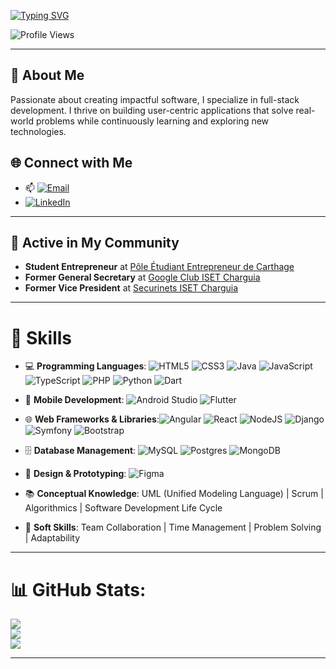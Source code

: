 <a href="https://git.io/typing-svg"><img src="https://readme-typing-svg.demolab.com?font=Fira+Code&size=30&duration=2000&pause=1000&color=FFFFFF &center=true&vCenter=true&random=false&width=600&lines=Hi%F0%9F%91%8B%2C+I'm+ZAHAR+Cyrine;Future+Software+Engineer" alt="Typing SVG" /></a>
<p align="left">
    <img src="https://komarev.com/ghpvc/?username=codewizard-404&label=Profile%20views&color=0e75b6&style=for-the-badge" alt="Profile Views" />
</p>

---

## 🌟 About Me
Passionate about creating impactful software, I specialize in full-stack development. I thrive on building user-centric applications that solve real-world problems while continuously learning and exploring new technologies.

## 🌐 Connect with Me
- 📫 [![Email](https://img.shields.io/badge/Email-%23D14836.svg?logo=gmail&logoColor=white)](mailto:cyrine.zahaar@gmail.com)  
- [![LinkedIn](https://img.shields.io/badge/LinkedIn-%230077B5.svg?logo=linkedin&logoColor=white)](https://www.linkedin.com/in/cyrine-zahar-286314249/)

---

## 🌱 Active in My Community

- **Student Entrepreneur** at [Pôle Étudiant Entrepreneur de Carthage](https://ucar.rnu.tn/peec/)
- **Former General Secretary** at [Google Club ISET Charguia](https://www.facebook.com/isetch.google.club/)
- **Former Vice President** at [Securinets ISET Charguia](https://www.linkedin.com/company/securinets-iset-charguia/posts/?feedView=all)

---

# 🔧 Skills

- 💻 **Programming Languages**: ![HTML5](https://img.shields.io/badge/html5-%23E34F26.svg?style=for-the-badge&logo=html5&logoColor=white) ![CSS3](https://img.shields.io/badge/css3-%231572B6.svg?style=for-the-badge&logo=css3&logoColor=white) ![Java](https://img.shields.io/badge/java-%23ED8B00.svg?style=for-the-badge&logo=openjdk&logoColor=white) ![JavaScript](https://img.shields.io/badge/javascript-%23323330.svg?style=for-the-badge&logo=javascript&logoColor=%23F7DF1E) ![TypeScript](https://img.shields.io/badge/typescript-%23007ACC.svg?style=for-the-badge&logo=typescript&logoColor=white) ![PHP](https://img.shields.io/badge/php-%23777BB4.svg?style=for-the-badge&logo=php&logoColor=white) ![Python](https://img.shields.io/badge/python-3670A0?style=for-the-badge&logo=python&logoColor=ffdd54) ![Dart](https://img.shields.io/badge/dart-%230175C2.svg?style=for-the-badge&logo=dart&logoColor=white)

- 📱 **Mobile Development**: ![Android Studio](https://img.shields.io/badge/android%20studio-346ac1?style=for-the-badge&logo=android%20studio&logoColor=white) ![Flutter](https://img.shields.io/badge/Flutter-%2302569B.svg?style=for-the-badge&logo=Flutter&logoColor=white)

- 🌐 **Web Frameworks & Libraries**:![Angular](https://img.shields.io/badge/angular-%23DD0031.svg?style=for-the-badge&logo=angular&logoColor=white) ![React](https://img.shields.io/badge/react-%2320232a.svg?style=for-the-badge&logo=react&logoColor=%2361DAFB) ![NodeJS](https://img.shields.io/badge/node.js-6DA55F?style=for-the-badge&logo=node.js&logoColor=white) ![Django](https://img.shields.io/badge/django-%23092E20.svg?style=for-the-badge&logo=django&logoColor=white) ![Symfony](https://img.shields.io/badge/symfony-%23000000.svg?style=for-the-badge&logo=symfony&logoColor=white) ![Bootstrap](https://img.shields.io/badge/bootstrap-%238511FA.svg?style=for-the-badge&logo=bootstrap&logoColor=white)

- 🗄️ **Database Management**: ![MySQL](https://img.shields.io/badge/mysql-4479A1.svg?style=for-the-badge&logo=mysql&logoColor=white)  ![Postgres](https://img.shields.io/badge/postgres-%23316192.svg?style=for-the-badge&logo=postgresql&logoColor=white)  ![MongoDB](https://img.shields.io/badge/MongoDB-%234ea94b.svg?style=for-the-badge&logo=mongodb&logoColor=white)

- 🎨 **Design & Prototyping**:  ![Figma](https://img.shields.io/badge/figma-%23F24E1E.svg?style=for-the-badge&logo=figma&logoColor=white)

- 📚 **Conceptual Knowledge**: UML (Unified Modeling Language) | Scrum | Algorithmics | Software Development Life Cycle
  
- 💼 **Soft Skills**: Team Collaboration | Time Management | Problem Solving | Adaptability

---

# 📊 GitHub Stats:
![](https://github-readme-stats.vercel.app/api?username=SyrineZahar&theme=dark&hide_border=false&include_all_commits=false&count_private=false)<br/>
![](https://github-readme-streak-stats.herokuapp.com/?user=SyrineZahar&theme=dark&hide_border=false)<br/>
![](https://github-readme-stats.vercel.app/api/top-langs/?username=SyrineZahar&theme=dark&hide_border=false&include_all_commits=false&count_private=false&layout=compact)

---

